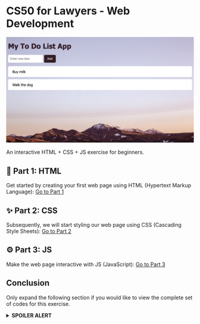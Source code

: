 # CS50 for Lawyers - Web Development

![Screenshot of completed exercise](/screenshots/completed-sample.png)

An interactive HTML + CSS + JS exercise for beginners.

## 📝 Part 1: HTML

Get started by creating your first web page using HTML (Hypertext Markup Language): [Go to Part 1](part-1.md)

## ✨ Part 2: CSS

Subsequently, we will start styling our web page using CSS (Cascading Style Sheets): [Go to Part 2](part-2.md)

## ⚙️ Part 3: JS

Make the web page interactive with JS (JavaScript): [Go to Part 3](part-3.md)

## Conclusion

Only expand the following section if you would like to view the complete set of codes for this exercise.

<details>
  <summary><b>SPOILER ALERT</b></summary>
  <p><b>Link to the completed set of codes</b>:
  <a href="https://codepen.io/hjunyuan/pen/oNyypoJ" target="_blank">https://codepen.io/hjunyuan/pen/oNyypoJ</a></p>
</details>
